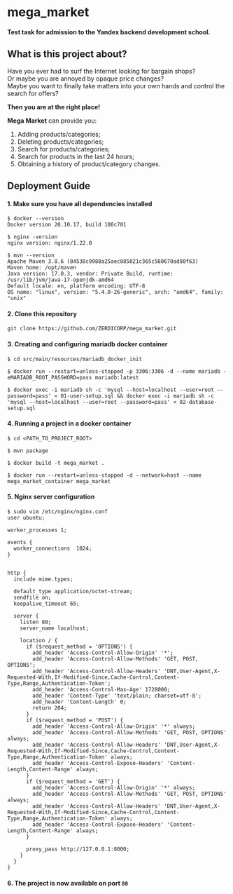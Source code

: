 # mega_market
#### Test task for admission to the Yandex backend development school.

## What is this project about?
Have you ever had to surf the Internet looking for bargain shops?  
Or maybe you are annoyed by opaque price changes?  
Maybe you want to finally take matters into your own hands and control the search for offers?  

**Then you are at the right place!**  

**Mega Market** can provide you:
1. Adding products/categories;
2. Deleting products/categories;
3. Search for products/categories;
4. Search for products in the last 24 hours;
5. Obtaining a history of product/category changes.

## Deployment Guide

#### 1. Make sure you have all dependencies installed
```
$ docker --version
Docker version 20.10.17, build 100c701
```
```
$ nginx -version
nginx version: nginx/1.22.0
```
```
$ mvn --version
Apache Maven 3.8.6 (84538c9988a25aec085021c365c560670ad80f63)
Maven home: /opt/maven
Java version: 17.0.3, vendor: Private Build, runtime: /usr/lib/jvm/java-17-openjdk-amd64
Default locale: en, platform encoding: UTF-8
OS name: "linux", version: "5.4.0-26-generic", arch: "amd64", family: "unix"
```

#### 2. Clone this repository
```
git clone https://github.com/ZERDICORP/mega_market.git
```

#### 3. Creating and configuring mariadb docker container
```
$ cd src/main/resources/mariadb_docker_init
```
```
$ docker run --restart=unless-stopped -p 3306:3306 -d --name mariadb -eMARIADB_ROOT_PASSWORD=pass mariadb:latest
```
```
$ docker exec -i mariadb sh -c 'mysql --host=localhost --user=root --password=pass' < 01-user-setup.sql && docker exec -i mariadb sh -c 'mysql --host=localhost --user=root --password=pass' < 02-database-setup.sql
```

#### 4. Running a project in a docker container
```
$ cd <PATH_TO_PROJECT_ROOT>
```
```
$ mvn package
```
```
$ docker build -t mega_market .
```
```
$ docker run --restart=unless-stopped -d --network=host --name mega_market_container mega_market
```

#### 5. Nginx server configuration
```
$ sudo vim /etc/nginx/nginx.conf
user ubuntu;
  
worker_processes 1;

events {
  worker_connections  1024;
}


http {
  include mime.types;
  
  default_type application/octet-stream;
  sendfile on;
  keepalive_timeout 65;
  
  server {
    listen 80;
    server_name localhost;
    
    location / {
      if ($request_method = 'OPTIONS') {
        add_header 'Access-Control-Allow-Origin' '*';
        add_header 'Access-Control-Allow-Methods' 'GET, POST, OPTIONS';
        add_header 'Access-Control-Allow-Headers' 'DNT,User-Agent,X-Requested-With,If-Modified-Since,Cache-Control,Content-Type,Range,Authentication-Token';
        add_header 'Access-Control-Max-Age' 1728000;
        add_header 'Content-Type' 'text/plain; charset=utf-8';
        add_header 'Content-Length' 0;
        return 204;
      }
      if ($request_method = 'POST') {
        add_header 'Access-Control-Allow-Origin' '*' always;
        add_header 'Access-Control-Allow-Methods' 'GET, POST, OPTIONS' always;
        add_header 'Access-Control-Allow-Headers' 'DNT,User-Agent,X-Requested-With,If-Modified-Since,Cache-Control,Content-Type,Range,Authentication-Token' always;
        add_header 'Access-Control-Expose-Headers' 'Content-Length,Content-Range' always;
      }
      if ($request_method = 'GET') {
        add_header 'Access-Control-Allow-Origin' '*' always;
        add_header 'Access-Control-Allow-Methods' 'GET, POST, OPTIONS' always;
        add_header 'Access-Control-Allow-Headers' 'DNT,User-Agent,X-Requested-With,If-Modified-Since,Cache-Control,Content-Type,Range,Authentication-Token' always;
        add_header 'Access-Control-Expose-Headers' 'Content-Length,Content-Range' always;
      }
      
      proxy_pass http://127.0.0.1:8000;
    }
  }
}
```

#### 6. The project is now available on port `80`
